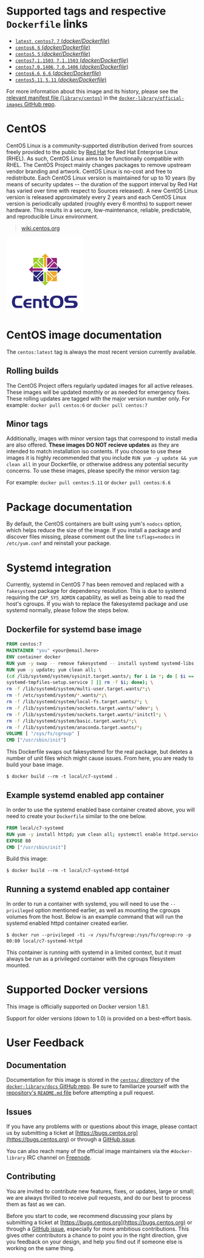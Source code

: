 # Supported tags and respective `Dockerfile` links

-	[`latest`, `centos7`, `7` (*docker/Dockerfile*)](https://github.com/CentOS/sig-cloud-instance-images/blob/0a6a7fa816e834b29222fce2df0b858ab1b97a87/docker/Dockerfile)
-	[`centos6`, `6` (*docker/Dockerfile*)](https://github.com/CentOS/sig-cloud-instance-images/blob/311d80f2e558eba3a6ea88c387714ae2e4175702/docker/Dockerfile)
-	[`centos5`, `5` (*docker/Dockerfile*)](https://github.com/CentOS/sig-cloud-instance-images/blob/c8d1a81b0516bca0f20434be8d0fac4f7d58a04a/docker/Dockerfile)
-	[`centos7.1.1503`, `7.1.1503` (*docker/Dockerfile*)](https://github.com/CentOS/sig-cloud-instance-images/blob/bc561dfdd671d612dbb9f92e7e17dd8009befc44/docker/Dockerfile)
-	[`centos7.0.1406`, `7.0.1406` (*docker/Dockerfile*)](https://github.com/CentOS/sig-cloud-instance-images/blob/f1d1e0bd83baef08e257da50e6fb446e4dd1b90c/docker/Dockerfile)
-	[`centos6.6`, `6.6` (*docker/Dockerfile*)](https://github.com/CentOS/sig-cloud-instance-images/blob/8911843d9a6cc71aadd81e491f94618aded94f30/docker/Dockerfile)
-	[`centos5.11`, `5.11` (*docker/Dockerfile*)](https://github.com/CentOS/sig-cloud-instance-images/blob/2d0554464ae19f4fd70d1b540c8968dbe872797b/docker/Dockerfile)

For more information about this image and its history, please see the [relevant manifest file (`library/centos`)](https://github.com/docker-library/official-images/blob/master/library/centos) in the [`docker-library/official-images` GitHub repo](https://github.com/docker-library/official-images).

# CentOS

CentOS Linux is a community-supported distribution derived from sources freely provided to the public by [Red Hat](ftp://ftp.redhat.com/pub/redhat/linux/enterprise/) for Red Hat Enterprise Linux (RHEL). As such, CentOS Linux aims to be functionally compatible with RHEL. The CentOS Project mainly changes packages to remove upstream vendor branding and artwork. CentOS Linux is no-cost and free to redistribute. Each CentOS Linux version is maintained for up to 10 years (by means of security updates -- the duration of the support interval by Red Hat has varied over time with respect to Sources released). A new CentOS Linux version is released approximately every 2 years and each CentOS Linux version is periodically updated (roughly every 6 months) to support newer hardware. This results in a secure, low-maintenance, reliable, predictable, and reproducible Linux environment.

> [wiki.centos.org](https://wiki.centos.org/FrontPage)

![logo](https://raw.githubusercontent.com/docker-library/docs/master/centos/logo.png)

# CentOS image documentation

The `centos:latest` tag is always the most recent version currently available.

## Rolling builds

The CentOS Project offers regularly updated images for all active releases. These images will be updated monthly or as needed for emergency fixes. These rolling updates are tagged with the major version number only. For example: `docker pull centos:6` or `docker pull centos:7`

## Minor tags

Additionally, images with minor version tags that correspond to install media are also offered. **These images DO NOT recieve updates** as they are intended to match installation iso contents. If you choose to use these images it is highly recommended that you include `RUN yum -y update && yum clean all` in your Dockerfile, or otherwise address any potential security concerns. To use these images, please specify the minor version tag:

For example: `docker pull centos:5.11` or `docker pull centos:6.6`

# Package documentation

By default, the CentOS containers are built using yum's `nodocs` option, which helps reduce the size of the image. If you install a package and discover files missing, please comment out the line `tsflags=nodocs` in `/etc/yum.conf` and reinstall your package.

# Systemd integration

Currently, systemd in CentOS 7 has been removed and replaced with a `fakesystemd` package for dependency resolution. This is due to systemd requiring the `CAP_SYS_ADMIN` capability, as well as being able to read the host's cgroups. If you wish to replace the fakesystemd package and use systemd normally, please follow the steps below.

## Dockerfile for systemd base image

```dockerfile
FROM centos:7
MAINTAINER "you" <your@email.here>
ENV container docker
RUN yum -y swap -- remove fakesystemd -- install systemd systemd-libs
RUN yum -y update; yum clean all; \
(cd /lib/systemd/system/sysinit.target.wants/; for i in *; do [ $i ==
systemd-tmpfiles-setup.service ] || rm -f $i; done); \
rm -f /lib/systemd/system/multi-user.target.wants/*;\
rm -f /etc/systemd/system/*.wants/*;\
rm -f /lib/systemd/system/local-fs.target.wants/*; \
rm -f /lib/systemd/system/sockets.target.wants/*udev*; \
rm -f /lib/systemd/system/sockets.target.wants/*initctl*; \
rm -f /lib/systemd/system/basic.target.wants/*;\
rm -f /lib/systemd/system/anaconda.target.wants/*;
VOLUME [ "/sys/fs/cgroup" ]
CMD ["/usr/sbin/init"]
```

This Dockerfile swaps out fakesystemd for the real package, but deletes a number of unit files which might cause issues. From here, you are ready to build your base image.

```console
$ docker build --rm -t local/c7-systemd .
```

## Example systemd enabled app container

In order to use the systemd enabled base container created above, you will need to create your `Dockerfile` similar to the one below.

```dockerfile
FROM local/c7-systemd
RUN yum -y install httpd; yum clean all; systemctl enable httpd.service
EXPOSE 80
CMD ["/usr/sbin/init"]
```

Build this image:

```console
$ docker build --rm -t local/c7-systemd-httpd
```

## Running a systemd enabled app container

In order to run a container with systemd, you will need to use the `--privileged` option mentioned earlier, as well as mounting the cgroups volumes from the host. Below is an example command that will run the systemd enabled httpd container created earlier.

```console
$ docker run --privileged -ti -v /sys/fs/cgroup:/sys/fs/cgroup:ro -p 80:80 local/c7-systemd-httpd
```

This container is running with systemd in a limited context, but it must always be run as a privileged container with the cgroups filesystem mounted.

# Supported Docker versions

This image is officially supported on Docker version 1.8.1.

Support for older versions (down to 1.0) is provided on a best-effort basis.

# User Feedback

## Documentation

Documentation for this image is stored in the [`centos/` directory](https://github.com/docker-library/docs/tree/master/centos) of the [`docker-library/docs` GitHub repo](https://github.com/docker-library/docs). Be sure to familiarize yourself with the [repository's `README.md` file](https://github.com/docker-library/docs/blob/master/README.md) before attempting a pull request.

## Issues

If you have any problems with or questions about this image, please contact us by submitting a ticket at [https://bugs.centos.org](https://bugs.centos.org) or through a [GitHub issue](https://github.com/CentOS/sig-cloud-instance-images/issues).

You can also reach many of the official image maintainers via the `#docker-library` IRC channel on [Freenode](https://freenode.net).

## Contributing

You are invited to contribute new features, fixes, or updates, large or small; we are always thrilled to receive pull requests, and do our best to process them as fast as we can.

Before you start to code, we recommend discussing your plans by submitting a ticket at [https://bugs.centos.org](https://bugs.centos.org) or through a [GitHub issue](https://github.com/CentOS/sig-cloud-instance-images/issues), especially for more ambitious contributions. This gives other contributors a chance to point you in the right direction, give you feedback on your design, and help you find out if someone else is working on the same thing.
